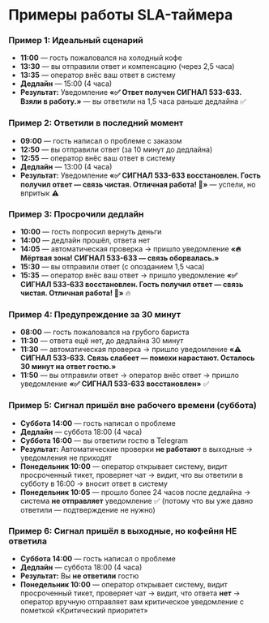 # Примеры работы SLA-таймера

### Пример 1: Идеальный сценарий

- **11:00** — гость пожаловался на холодный кофе
- **13:30** — вы отправили ответ и компенсацию (через 2,5 часа)
- **13:35** — оператор внёс ваш ответ в систему
- **Дедлайн** — 15:00 (4 часа)
- **Результат:** Уведомление **«✅ Ответ получен СИГНАЛ 533-633. Взяли в работу.»** — вы ответили на 1,5 часа раньше дедлайна ✅
### Пример 2: Ответили в последний момент

- **09:00** — гость написал о проблеме с заказом
- **12:50** — вы отправили ответ (за 10 минут до дедлайна)
- **12:55** — оператор внёс ваш ответ в систему
- **Дедлайн** — 13:00 (4 часа)
- **Результат:** Уведомление **«✅ СИГНАЛ 533-633 восстановлен. Гость получил ответ — связь чистая. Отличная работа! 🎯»** — успели, но впритык ⚠️
### Пример 3: Просрочили дедлайн

- **10:00** — гость попросил вернуть деньги
- **14:00** — дедлайн прошёл, ответа нет
- **14:05** — автоматическая проверка → пришло уведомление **«🔥 Мёртвая зона! СИГНАЛ 533-633 — связь оборвалась.»**
- **15:30** — вы отправили ответ (с опозданием 1,5 часа)
- **15:35** — оператор внёс ваш ответ → пришло уведомление **«✅ СИГНАЛ 533-633 восстановлен. Гость получил ответ — связь чистая. Отличная работа! 🎯»** 🔥
### Пример 4: Предупреждение за 30 минут

- **08:00** — гость пожаловался на грубого бариста
- **11:30** — ответа ещё нет, до дедлайна 30 минут
- **11:30** — автоматическая проверка → пришло уведомление **«⚠️ СИГНАЛ 533-633. Связь слабеет — помехи нарастают. Осталось 30 минут на ответ гостю.»**
- **11:50** — вы отправили ответ → оператор внёс ответ → пришло уведомление **«✅ СИГНАЛ 533-633 восстановлен»** ✅
### Пример 5: Сигнал пришёл вне рабочего времени (суббота)

- **Суббота 14:00** — гость написал о проблеме
- **Дедлайн** — суббота 18:00 (4 часа)
- **Суббота 16:00** — вы ответили гостю в Telegram
- **Результат:** Автоматические проверки **не работают** в выходные → уведомления не приходят
- **Понедельник 10:00** — оператор открывает систему, видит просроченный тикет, проверяет чат → видит, что вы ответили в субботу в 16:00 → вносит ответ в систему
- **Понедельник 10:05** — прошло более 24 часов после дедлайна → система **не отправляет** уведомление ✅ (потому что вы уже давно ответили — подтверждение не нужно)
### Пример 6: Сигнал пришёл в выходные, но кофейня НЕ ответила

- **Суббота 14:00** — гость написал о проблеме
- **Дедлайн** — суббота 18:00 (4 часа)
- **Результат:** Вы **не ответили** гостю
- **Понедельник 10:00** — оператор открывает систему, видит просроченный тикет, проверяет чат → видит, что ответа **нет** → оператор вручную отправляет вам критическое уведомление с пометкой «Критический приоритет»
